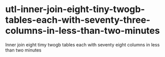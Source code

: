 # utl-inner-join-eight-tiny-twogb-tables-each-with-seventy-three-columns-in-less-than-two-minutes
Inner join eight timy twogb tables each with seventy eight columns in less than two minutes 
